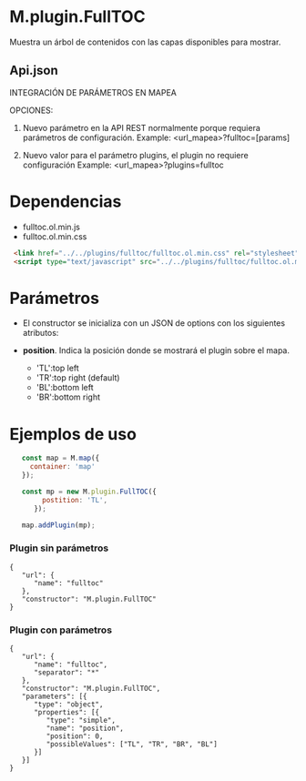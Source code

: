 # M.plugin.FullTOC

Muestra un árbol de contenidos con las capas disponibles para mostrar.

## Api.json

INTEGRACIÓN DE PARÁMETROS EN MAPEA

OPCIONES:  
1. Nuevo parámetro en la API REST normalmente porque requiera parámetros de configuración.
Example: <url_mapea>?fulltoc=[params]

2. Nuevo valor para el parámetro plugins, el plugin no requiere configuración
Example: <url_mapea>?plugins=fulltoc

# Dependencias

- fulltoc.ol.min.js
- fulltoc.ol.min.css


```html
 <link href="../../plugins/fulltoc/fulltoc.ol.min.css" rel="stylesheet" />
 <script type="text/javascript" src="../../plugins/fulltoc/fulltoc.ol.min.js"></script>
```

# Parámetros

- El constructor se inicializa con un JSON de options con los siguientes atributos:

- **position**. Indica la posición donde se mostrará el plugin sobre el mapa.
  - 'TL':top left
  - 'TR':top right (default)
  - 'BL':bottom left
  - 'BR':bottom right

# Ejemplos de uso

```javascript
   const map = M.map({
     container: 'map'
   });

   const mp = new M.plugin.FullTOC({
        postition: 'TL',
      });

   map.addPlugin(mp);
```


### Plugin sin parámetros

```
{
   "url": {
      "name": "fulltoc"
   },
   "constructor": "M.plugin.FullTOC"
}
```
### Plugin con parámetros

```
{
   "url": {
      "name": "fulltoc",
      "separator": "*"
   },
   "constructor": "M.plugin.FullTOC",
   "parameters": [{
      "type": "object",
      "properties": [{
         "type": "simple",
         "name": "position",
         "position": 0,
         "possibleValues": ["TL", "TR", "BR", "BL"]
      }]
   }]
}
```
